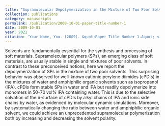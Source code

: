```yaml
---
title: "Supramolecular Depolymerization in the Mixture of Two Poor Solvents: Mechanistic Insights and Modulation of Supramolecular Polymerization of Ionic π-Systems"
collection: publications
category: manuscripts
permalink: /publication/2009-10-01-paper-title-number-1
date: 2009-10-01
year: 2021
citation: 'Your Name, You. (2009). &quot;Paper Title Number 1.&quot; <i>Journal 1</i>. 1(1).'
---
```


Solvents are fundamentally essential for the synthesis and processing of soft materials. Supramolecular polymers (SPs), an emerging class of soft materials, are usually stable in single and mixtures of poor solvents. In contrast to these preconceived notions, here we report the depolymerization of SPs in the mixture of two poor solvents. This surprising behavior was observed for well-known cationic perylene diimides (cPDIs) in the mixtures of water and amphiphilic organic solvents such as isopropanol (IPA). cPDIs form stable SPs in water and IPA but readily depolymerize into monomers in 50–70 vol% IPA containing water. This is due to the selective solvation of the π-surface of cPDIs by alkyl chains of IPA and ionic side chains by water, as evidenced by molecular dynamic simulations. Moreover, by systematically changing the ratio between water and amphiphilic organic solvent, we could achieve an unprecedented supramolecular polymerization both by increasing and decreasing the solvent polarity.
